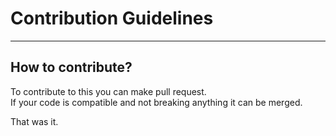 # Contribution Guidelines

---

## How to contribute?

To contribute to this you can make pull request.  
If your code is compatible and not breaking anything it can be merged.  

That was it.
